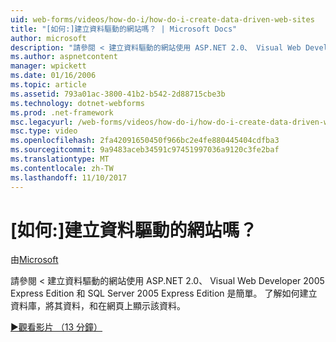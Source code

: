 ```yaml
---
uid: web-forms/videos/how-do-i/how-do-i-create-data-driven-web-sites
title: "[如何:]建立資料驅動的網站嗎？ | Microsoft Docs"
author: microsoft
description: "請參閱 < 建立資料驅動的網站使用 ASP.NET 2.0、 Visual Web Developer 2005 Express Edition 和 SQL Server 2005 Express Edition 是簡單。 了解..."
ms.author: aspnetcontent
manager: wpickett
ms.date: 01/16/2006
ms.topic: article
ms.assetid: 793a01ac-3800-41b2-b542-2d88715cbe3b
ms.technology: dotnet-webforms
ms.prod: .net-framework
msc.legacyurl: /web-forms/videos/how-do-i/how-do-i-create-data-driven-web-sites
msc.type: video
ms.openlocfilehash: 2fa42091650450f966bc2e4fe880445404cdfba3
ms.sourcegitcommit: 9a9483aceb34591c97451997036a9120c3fe2baf
ms.translationtype: MT
ms.contentlocale: zh-TW
ms.lasthandoff: 11/10/2017
---
```

<a name="how-do-i-create-data-driven-web-sites"></a>[如何:]建立資料驅動的網站嗎？
====================
由[Microsoft](https://github.com/microsoft)

請參閱 < 建立資料驅動的網站使用 ASP.NET 2.0、 Visual Web Developer 2005 Express Edition 和 SQL Server 2005 Express Edition 是簡單。 了解如何建立資料庫，將其資料，和在網頁上顯示該資料。

[&#9654;觀看影片 （13 分鐘）](https://channel9.msdn.com/Blogs/ASP-NET-Site-Videos/how-do-i-create-data-driven-web-sites)
